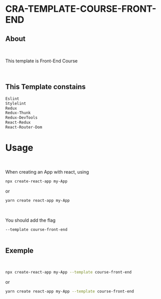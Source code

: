 # CRA-TEMPLATE-COURSE-FRONT-END

## About

<br/>

This template is Front-End Course

<br/>

## This Template constains

```bash
Eslint
Stylelint
Redux
Redux-Thunk
Redux-DevTools
React-Redux
React-Router-Dom
```

# Usage

<br/>

When creating an App with react, using <br/>

```bash
npx create-react-app my-App
```
or
```bash
yarn create react-app my-App
```

<br/>

You should add the flag <br/>

``
--template course-front-end
``
<br/>
<br/>

## Exemple
<br/>

```bash
npx create-react-app my-App --template course-front-end
```
or
```bash
yarn create react-app my-App --template course-front-end
```